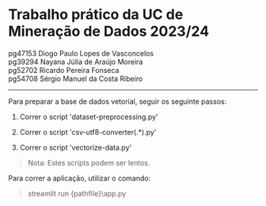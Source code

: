 # Trabalho prático da UC de Mineração de Dados 2023/24

pg47153 Diogo Paulo Lopes de Vasconcelos \
pg39294 Nayana Júlia de Araújo Moreira \
pg52702 Ricardo Pereira Fonseca \
pg54708 Sérgio Manuel da Costa Ribeiro

---

Para preparar a base de dados vetorial, seguir os seguinte passos:

1. Correr o script 'dataset-preprocessing.py'

2. Correr o script 'csv-utf8-converter(.*).py'

3. Correr o script 'vectorize-data.py'

> Nota: Estes scripts podem ser lentos.


Para correr a aplicação, utilizar o comando:

> streamlit run {pathfile}\app.py
